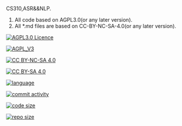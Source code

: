<!--
 * @Github: https://github.com/Certseeds
 * @Organization: SUSTech
 * @Author: nanoseeds
 * @Date: 2020-02-18 08:49:35
 * @LastEditors: nanoseeds
 * @LastEditTime: 2020-04-08 17:27:57
 -->
CS310,ASR&&NLP.

1. All code based on AGPL3.0(or any later version).
2. All *.md files are based on CC-BY-NC-SA-4.0(or any later version).

[![AGPL3.0 Licence](https://img.shields.io/badge/License-AGPL_V3-orange)][agpl_3_0]

[![AGPL_V3](https://www.gnu.org/graphics/agplv3-with-text-162x68.png)][agpl_3_0]

[![CC BY-NC-SA 4.0](https://img.shields.io/badge/License-CC%20BY--NC--SA%204.0-orange)][cc_by_nc_sa_4_0]

[![CC BY-SA 4.0][cc_by_nc_sa_4_0_image]][cc_by_nc_sa_4_0]

[![language](https://img.shields.io/github/languages/top/Certseeds/CS310_NLP_ASR?color=%23330099)]() 

[![commit activity](https://img.shields.io/github/commit-activity/m/Certseeds/CS310_NLP_ASR)](https://github.com/Certseeds/CS310_NLP_ASR/commits/master) 

[![code size](https://img.shields.io/github/languages/code-size/Certseeds/CS310_NLP_ASR?color=%230099CC)]() 

[![repo size](https://img.shields.io/github/repo-size/Certseeds/CS310_NLP_ASR?color=%23CC9900)]()

[cc_by_nc_sa_4_0]: https://creativecommons.org/licenses/by-nc-sa/4.0/

[cc_by_nc_sa_4_0_image]: https://licensebuttons.net/l/by-nc-sa/4.0/88x31.png

[agpl_3_0]: https://opensource.org/licenses/AGPL-3.0